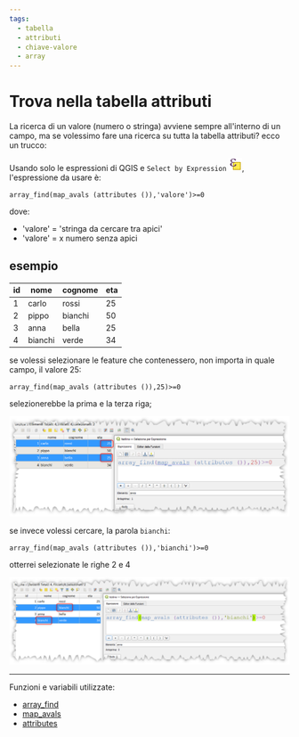 ```yaml
---
tags:
  - tabella
  - attributi
  - chiave-valore
  - array
---
```


# Trova nella tabella attributi

La ricerca di un valore (numero o stringa) avviene sempre all'interno di un campo, ma se volessimo fare una ricerca su tutta la tabella attributi? ecco un trucco:

Usando solo le espressioni di QGIS e `Select by Expression` ![](../img/icon/mIconExpressionSelect.png), l'espressione da usare è:

```
array_find(map_avals (attributes ()),'valore')>=0
```

dove:

- 'valore' = 'stringa da cercare tra apici'
- 'valore' = x numero senza apici

## esempio

id|nome|cognome|eta
--|----|-------|---
1|carlo|rossi|25
2|pippo|bianchi|50
3|anna|bella|25
4|bianchi|verde|34

se volessi selezionare le feature che contenessero, non importa in quale campo, il valore 25:

```
array_find(map_avals (attributes ()),25)>=0
```

selezionerebbe la prima e la terza riga;

![](../img/esempi/trova_ovunque/img_01.png)

se invece volessi cercare, la parola `bianchi`:

```
array_find(map_avals (attributes ()),'bianchi')>=0
```

otterrei selezionate le righe 2 e 4

![](../img/esempi/trova_ovunque/img_02.png)

---

Funzioni e variabili utilizzate:

* [array_find](../gr_funzioni/array/array_unico.md#array_find)
* [map_avals](../gr_funzioni/maps/maps_unico/#map_avals)
* [attributes](../gr_funzioni/record_e_attributi/record_e_attributi_unico/#attributes)

